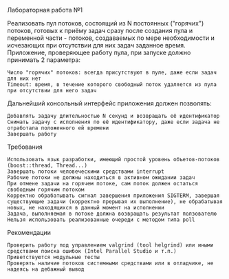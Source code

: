 Лабораторная работа №1

Реализовать пул потоков, состоящий из N постоянных ("горячих") потоков, готовых к приёму задач сразу после создания пула и переменной части - потоков, создаваемых по мере необходимости и исчезающих при отсутствии для них задач заданное время. Приложение, проверяющее работу пула, при запуске должно принимать 2 параметра:

    Число "горячих" потоков: всегда присутствуют в пуле, даже если задач для них нет
    Timeout: время, в течение которого свободный поток удаляется из пула при отсутствии для него задач 

Дальнейший консольный интерфейс приложения должен позволять:

    Добавлять задачу длительностью N секунд и возвращать её идентификатор
    Снимать задачу с исполнения по её идентификатору, даже если задача не отработала положенного ей времени
    Завершать работу 

Требования

    Использовать язык разработки, имеющий простой уровень объетов-потоков (boost::thread, Thread...)
    Завершать потоки человеческими средствами interrupt
    Рабочие потоки не должны находиться в активном ожидании задач
    При отмене задачи на горячем потоке, сам поток должен остаться свободным горячим потоком
    Корректно обрабатывать сигнал завершения приложения SIGTERM, завершая существующие задачи (корректно прерывая их выполнение), не обрабатывая новых, не находящихся в данный момент на исполнении
    Задача, выполняемая в потоке должна возвращать результат ползователю
    Нельзя использовать реализованные очереди с методом типа poll 

Рекомендации

    Проверить работу под управлением valgrind (tool helgrind) или иными средствами поиска ошибок (Intel Parallel Studio и т.п.)
    Приветствуются модульные тесты
    Проверять наличие потоков системными средствами или в отладчике, не надеясь на дебажный вывод 
